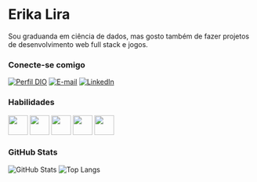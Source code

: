 # Erika Lira
Sou graduanda em ciência de dados, mas gosto também de fazer projetos de desenvolvimento web full stack e jogos.

### Conecte-se comigo
[![Perfil DIO](https://img.shields.io/badge/-Meu%20Perfil%20na%20DIO-000?style=for-the-badge)](https://web.dio.me/users/liraerika00/)
[![E-mail](https://img.shields.io/badge/-Email-000?style=for-the-badge&logo=microsoft-outlook)](mailto:liraerika00@gmail.com)
[![LinkedIn](https://img.shields.io/badge/-LinkedIn-000?style=for-the-badge&logo=linkedin)](https://www.linkedin.com/in/erikaliras/)


### Habilidades
<img src="https://cdn.jsdelivr.net/gh/devicons/devicon/icons/javascript/javascript-original.svg" width="40" height="40" /> <img 
src="https://cdn.jsdelivr.net/gh/devicons/devicon/icons/python/python-original.svg" width="40" height="40" /> 
            <img src="https://cdn.jsdelivr.net/gh/devicons/devicon/icons/cplusplus/cplusplus-original.svg" width="40" height="40" />
            <img src="https://cdn.jsdelivr.net/gh/devicons/devicon/icons/postgresql/postgresql-original.svg" width="40" height="40" />
            <img src="https://cdn.jsdelivr.net/gh/devicons/devicon/icons/git/git-original-wordmark.svg" width="40" height="40" />


### GitHub Stats
![GitHub Stats](https://github-readme-stats.vercel.app/api?username=erikalira&show_icons=true&theme=dark&include_all_commits=true&count_private=true)
![Top Langs](https://github-readme-stats-git-masterrstaa-rickstaa.vercel.app/api/top-langs/?username=erikalira&layout=compact&theme=dark)
